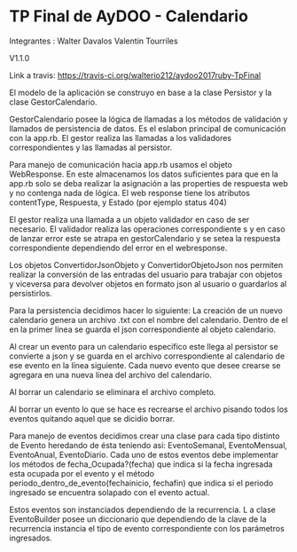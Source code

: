 TP Final de AyDOO - Calendario
==============================

Integrantes : 
  Walter Davalos
  Valentin Tourriles
  
V1.1.0

Link a travis: https://travis-ci.org/walterio212/aydoo2017ruby-TpFinal

El modelo de la aplicación se construyo en base  a la clase Persistor y la clase GestorCalendario. 

GestorCalendario posee la lógica de llamadas a los métodos de validación y llamados de persistencia de datos. Es el eslabon principal de comunicación con la app.rb. El gestor realiza las llamadas a los validadores correspondientes y las llamadas al persistor.
 
Para manejo de comunicación hacia app.rb usamos el objeto WebResponse. En este almacenamos los datos suficientes para que en la app.rb solo se deba realizar la asignación a las properties de respuesta web y no contenga nada de lógica. El web response tiene los atributos contentType, Respuesta, y Estado (por ejemplo status 404)

El gestor realiza una llamada a un objeto validador en caso de ser necesario. 
El validador realiza las operaciones correspondiente s y en caso de lanzar error este se atrapa en gestorCalendario y se setea la respuesta correspondiente dependiendo del error en el webresponse. 

Los objetos ConvertidorJsonObjeto y ConvertidorObjetoJson nos permiten realizar la conversión de las entradas del usuario para trabajar con objetos y viceversa para devolver objetos en formato json al usuario o guardarlos al persistirlos.

Para la persistencia decidimos hacer lo siguiente:
	La creación de un nuevo calendario genera un archivo .txt con el nombre del calendario. Dentro de el en la primer línea se guarda el json correspondiente al objeto   calendario. 

Al crear un evento para un calendario especifico este llega al persistor se convierte a json y se guarda en el archivo correspondiente al calendario de ese evento en la línea siguiente. Cada nuevo evento que desee crearse se agregara en una nueva línea del archivo del calendario.

Al borrar un calendario se eliminara el archivo completo.

Al borrar un evento lo que se hace es recrearse el archivo pisando todos los eventos quitando aquel que se dicidio borrar.

Para manejo de eventos decidimos crear una clase para cada tipo distinto de Evento heredando de ésta teniendo asi: EventoSemanal, EventoMensual, EventoAnual, EventoDiario. Cada uno de estos eventos debe implementar los métodos de  fecha_Ocupada?(fecha) que indica si la fecha ingresada esta ocupada por el evento y el método periodo_dentro_de_evento(fechainicio, fechafin) que indica si el periodo ingresado se encuentra solapado con el evento actual.

Estos eventos son instanciados dependiendo de la recurrencia. L
a clase EventoBuilder posee un diccionario que dependiendo de la clave de la recurrencia instancia el tipo de evento correspondiente con los parámetros ingresados.
